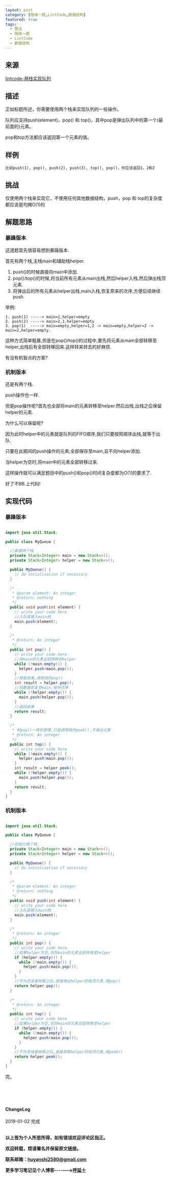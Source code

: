 ```yaml
---
layout: post
category: [随缘一题,LintCode,数据结构]
featured: true
tags:
  - 算法
  - 随缘一题
  - LintCode
  - 数据结构
---
```


## 来源

<a href="https://www.lintcode.com/problem/implement-queue-by-two-stacks/description">lintcode-用栈实现队列</a>

## 描述

正如标题所述，你需要使用两个栈来实现队列的一些操作。

队列应支持push(element)，pop() 和 top()，其中pop是弹出队列中的第一个(最前面的)元素。

pop和top方法都应该返回第一个元素的值。

## 样例

```
比如push(1), pop(), push(2), push(3), top(), pop()，你应该返回1，2和2
```

## 挑战

仅使用两个栈来实现它，不使用任何其他数据结构，push，pop 和 top的复杂度都应该是均摊O(1)的

## 解题思路

### 暴躁版本

这道题首先很容易想到暴躁版本.

首先有两个栈,主栈main和辅助栈helper.

1. push()的时候直接向main中添加.
2. pop()/top()的时候,将当前所有元素从main出栈,然后helper入栈.然后弹出栈顶元素.
3. 将弹出后的所有元素从helper出栈,main入栈,恢复原来的次序,方便后续继续push.

举例:
```
1. push(1) -----> main=1,helper=empty
2. push(2) -----> main=2,1.helper=empty
3. pop(1)  -----> main=empty,helper=1,2 -> main=empty,helper=2 -> main=2,helper=empty.
```

这种方式简单粗暴,但是在pop()/top()的过程中,要先将元素从main全部转移至helper,出栈后有全部转移回来.这样转来转去的好麻烦.

有没有机智点的方案?

### 机制版本

还是有两个栈.

push操作也一样.

但是pop操作呢?首先也全部将main的元素转移至helper.然后出栈,出栈之后保留helper的元素.

为什么可以保留呢?

因为此时helper中的元素就是队列的FIFO顺序,我们只要按照顺序出栈,就等于出队.

只要在此期间的push操作的元素,全部保存至main,且不向helper添加.

当helper为空时,将main中的元素全部转移过来.

这样操作就可以满足题目中的push()和pop()时间复杂度都为O(1)的要求了.

好了不BB.上代码!



## 实现代码

### 暴躁版本

```java

import java.util.Stack;

public class MyQueue {

  //新建两个栈
  private Stack<Integer> main = new Stack<>();
  private Stack<Integer> helper = new Stack<>();

  public MyQueue() {
    // do intialization if necessary
  }

  /*
   * @param element: An integer
   * @return: nothing
   */
  public void push(int element) {
    // write your code here
    //入队直接入main栈
    main.push(element);
  }

  /*
   * @return: An integer
   */
  public int pop() {
    // write your code here
    //将main的元素全部转移到helper
    while (!main.empty()) {
      helper.push(main.pop());
    }
    //获取结果,调用栈的pop()
    int result = helper.pop();
    //将数据恢复至main,保持次序
    while (!helper.empty()) {
      main.push(helper.pop());
    }
    //返回结果
    return result;
  }

  /*
   * 和pop()一样的原理,只是调用栈的peek(),不弹出元素
   * @return: An integer
   */
  public int top() {
    // write your code here
    while (!main.empty()) {
      helper.push(main.pop());
    }
    int result = helper.peek();
    while (!helper.empty()) {
      main.push(helper.pop());
    }
    return result;
  }
}

```

### 机制版本

```java

import java.util.Stack;

public class MyQueue {

  //初始化两个栈
  private Stack<Integer> main = new Stack<>();
  private Stack<Integer> helper = new Stack<>();

  public MyQueue() {
    // do intialization if necessary
  }

  /*
   * @param element: An integer
   * @return: nothing
   */
  public void push(int element) {
    // write your code here
    //入队直接入main栈
    main.push(element);
  }

  /*
   * @return: An integer
   */
  public int pop() {
    // write your code here
    //如果helper为空,则将main的元素全部转移至helper
    if (helper.empty()) {
      while (!main.empty()) {
        helper.push(main.pop());
      }
    }
    //不为空或者转移之后,直接弹出helper的栈顶元素,用pop()
    return helper.pop();
  }

  /*
   * @return: An integer
   */
  public int top() {
    // write your code here
    //如果helper为空,则将main的元素全部转移至helper
    if (helper.empty()) {
      while (!main.empty()) {
        helper.push(main.pop());
      }
    }
    //不为空或者转移之后,直接获取helper的栈顶元素,用peek()
    return helper.peek();
  }
}

```


完。

<br>
<br>
<br>
<h4>ChangeLog</h4>
2019-01-02 完成
<br>
<br>


**以上皆为个人所思所得，如有错误欢迎评论区指正。**

**欢迎转载，烦请署名并保留原文链接。**

**联系邮箱：huyanshi2580@gmail.com**

**更多学习笔记见个人博客------><a href="{{ site.baseurl }}/">呼延十</a>**
